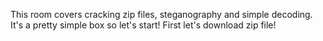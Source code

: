 This room covers cracking zip files, steganography and simple decoding. It's a pretty simple box so let's start!
First let's download zip file!
